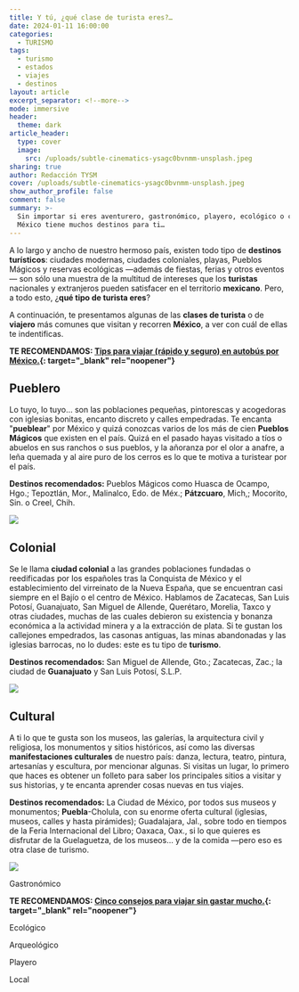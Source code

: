 ```yaml
---
title: Y tú, ¿qué clase de turista eres?…
date: 2024-01-11 16:00:00
categories:
  - TURISMO
tags:
  - turismo
  - estados
  - viajes
  - destinos
layout: article
excerpt_separator: <!--more-->
mode: immersive
header:
  theme: dark
article_header:
  type: cover
  image:
    src: /uploads/subtle-cinematics-ysagc0bvnmm-unsplash.jpeg
sharing: true
author: Redacción TYSM
cover: /uploads/subtle-cinematics-ysagc0bvnmm-unsplash.jpeg
show_author_profile: false
comment: false
summary: >-
  Sin importar si eres aventurero, gastronómico, playero, ecológico o cultural,
  México tiene muchos destinos para ti…
---
```

A lo largo y ancho de nuestro hermoso país, existen todo tipo de **destinos turísticos**: ciudades modernas, ciudades coloniales, playas, Pueblos Mágicos y reservas ecológicas —además de fiestas, ferias y otros eventos— son sólo una muestra de la multitud de intereses que los **turistas** nacionales y extranjeros pueden satisfacer en el territorio **mexicano**. Pero, a todo esto, ¿**qué tipo de turista eres**?

A continuación, te presentamos algunas de las **clases de turista** o de **viajero** más comunes que visitan y recorren **México**, a ver con cuál de ellas te indentificas.

**TE RECOMENDAMOS: [Tips para viajar (rápido y seguro) en autobús por México.](https://blog.tonoysumariachi.com/turismo/2022/06/20/tips-para-viajar-seguro-y-barato-en-autobus-por-mexico.html){: target="_blank" rel="noopener"}**

## Pueblero

Lo tuyo, lo tuyo… son las poblaciones pequeñas, pintorescas y acogedoras con iglesias bonitas, encanto discreto y calles empedradas. Te encanta "**pueblear**" por México y quizá conozcas varios de los más de cien **Pueblos Mágicos** que existen en el país. Quizá en el pasado hayas visitado a tíos o abuelos en sus ranchos o sus pueblos, y la añoranza por el olor a anafre, a leña quemada y al aire puro de los cerros es lo que te motiva a turistear por el país.

**Destinos recomendados:** Pueblos Mágicos como Huasca de Ocampo, Hgo.; Tepoztlán, Mor., Malinalco, Edo. de Méx.; **Pátzcuaro**, Mich,; Mocorito, Sin. o Creel, Chih.

![](https://upload.wikimedia.org/wikipedia/commons/0/04/Templo_del_Sagrario%2C_P%C3%A1tzcuaro.jpg)

## Colonial

Se le llama **ciudad colonial** a las grandes poblaciones fundadas o reedificadas por los españoles tras la Conquista de México y el establecimiento del virreinato de la Nueva España, que se encuentran casi siempre en el Bajío o el centro de México. Hablamos de Zacatecas, San Luis Potosí, Guanajuato, San Miguel de Allende, Querétaro, Morelia, Taxco y otras ciudades, muchas de las cuales debieron su existencia y bonanza económica a la actividad minera y a la extracción de plata. Si te gustan los callejones empedrados, las casonas antiguas, las minas abandonadas y las iglesias barrocas, no lo dudes: este es tu tipo de **turismo**.

**Destinos recomendados:** San Miguel de Allende, Gto.; Zacatecas, Zac.; la ciudad de **Guanajuato** y San Luis Potosí, S.L.P.

![](https://upload.wikimedia.org/wikipedia/commons/thumb/c/ca/Ciudad_De_Guanajuato_%2896649667%29.jpeg/1024px-Ciudad_De_Guanajuato_%2896649667%29.jpeg)

## Cultural

A ti lo que te gusta son los museos, las galerías, la arquitectura civil y religiosa, los monumentos y sitios históricos, así como las diversas **manifestaciones culturales** de nuestro país: danza, lectura, teatro, pintura, artesanías y escultura, por mencionar algunas. Si visitas un lugar, lo primero que haces es obtener un folleto para saber los principales sitios a visitar y sus historias, y te encanta aprender cosas nuevas en tus viajes.

**Destinos recomendados:** La Ciudad de México, por todos sus museos y monumentos; **Puebla**\-Cholula, con su enorme oferta cultural (iglesias, museos, calles y hasta pirámides); Guadalajara, Jal., sobre todo en tiempos de la Feria Internacional del Libro; Oaxaca, Oax., si lo que quieres es disfrutar de la Guelaguetza, de los museos… y de la comida —pero eso es otra clase de turismo.

![](https://upload.wikimedia.org/wikipedia/commons/thumb/2/2e/Interior_of_Capilla_del_Rosario_-_Centro_Historico_-_Puebla_-_Mexico_-_01_%2814917641573%29.jpg/1024px-Interior_of_Capilla_del_Rosario_-_Centro_Historico_-_Puebla_-_Mexico_-_01_%2814917641573%29.jpg)

Gastronómico



**TE RECOMENDAMOS: [Cinco consejos para viajar sin gastar mucho.](https://blog.tonoysumariachi.com/turismo/2022/10/12/cinco-consejos-para-viajar-sin-gastar-mucho.html){: target="_blank" rel="noopener"}**

Ecológico



Arqueológico



Playero



Local